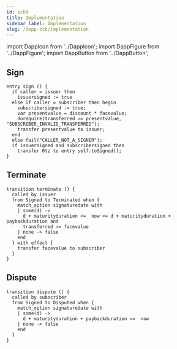```yaml
---
id: zcb9
title: Implementation
sidebar_label: Implementation
slug: /dapp-zcb/implementation
---
```


import DappIcon from '../DappIcon';
import DappFigure from '../DappFigure';
import DappButton from '../DappButton';


## Sign

```archetype
entry sign () {
  if caller = issuer then
    issuersigned := true
  else if caller = subscriber then begin
    subscribersigned := true;
    var presentvalue = discount * facevalue;
    dorequire(transferred >= presentvalue, "SUBSCRIBER_INVALID_TRANSFERRED");
    transfer presentvalue to issuer;
  end
  else fail("CALLER_NOT_A_SIGNER");
  if issuersigned and subscribersigned then
    transfer 0tz to entry self.toSigned();
}
```

## Terminate

```archetype
transition terminate () {
  called by issuer
  from Signed to Terminated when {
    match_option signaturedate with
    | some(d) ->
      d + maturityduration <=  now <= d + maturityduration + paybackduration and
      transferred >= facevalue
    | none -> false
    end
  } with effect {
    transfer facevalue to subscriber
  }
}
```

## Dispute

```archetype
transition dispute () {
  called by subscriber
  from Signed to Disputed when {
    match_option signaturedate with
    | some(d) ->
      d + maturityduration + paybackduration <=  now
    | none -> false
    end
  }
}
```